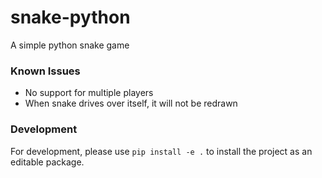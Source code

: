 # snake-python
A simple python snake game

### Known Issues
* No support for multiple players
* When snake drives over itself, it will not be redrawn

### Development
For development, please use `pip install -e .` to install the project as an editable package.